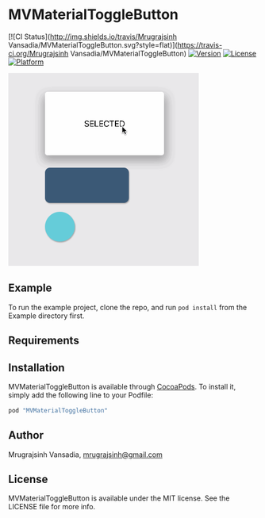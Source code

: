 # MVMaterialToggleButton

[![CI Status](http://img.shields.io/travis/Mrugrajsinh Vansadia/MVMaterialToggleButton.svg?style=flat)](https://travis-ci.org/Mrugrajsinh Vansadia/MVMaterialToggleButton)
[![Version](https://img.shields.io/cocoapods/v/MVMaterialToggleButton.svg?style=flat)](http://cocoapods.org/pods/MVMaterialToggleButton)
[![License](https://img.shields.io/cocoapods/l/MVMaterialToggleButton.svg?style=flat)](http://cocoapods.org/pods/MVMaterialToggleButton)
[![Platform](https://img.shields.io/cocoapods/p/MVMaterialToggleButton.svg?style=flat)](http://cocoapods.org/pods/MVMaterialToggleButton)



![Animated Demo](https://raw.githubusercontent.com/TheMrugraj/MVMaterialToggleButton/master/Example/MVMaterialToggleButton/MVMaterialToggle.gif)

## Example

To run the example project, clone the repo, and run `pod install` from the Example directory first.

## Requirements

## Installation

MVMaterialToggleButton is available through [CocoaPods](http://cocoapods.org). To install
it, simply add the following line to your Podfile:

```ruby
pod "MVMaterialToggleButton"
```

## Author

Mrugrajsinh Vansadia, mrugrajsinh@gmail.com

## License

MVMaterialToggleButton is available under the MIT license. See the LICENSE file for more info.

